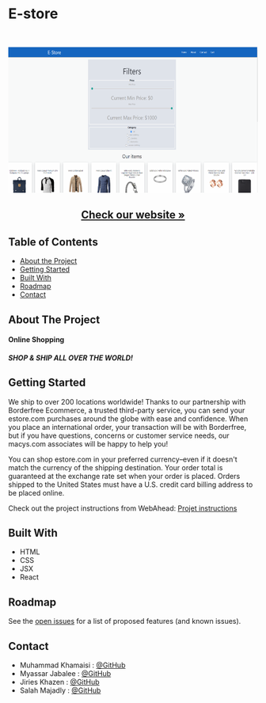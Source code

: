 # E-store

<br />

<p align = "center">
  <img src= 'https://github.com/WebAhead7/E-Strore/blob/main/README2.PNG' width="600" height="295" />
</p>
  <h2 align="center"><a href='https://angry-boyd-8fcdcd.netlify.app'><strong>Check our website »</strong></a>

<!-- TABLE OF CONTENTS -->

## Table of Contents

- [About the Project](#about-the-project)
- [Getting Started](#getting-started)
- [Built With](#built-with)
- [Roadmap](#roadmap)
- [Contact](#contact)

<!-- ABOUT THE PROJECT -->

## About The Project

#### Online Shopping

##### SHOP & SHIP ALL OVER THE WORLD!

<!-- GETTING STARTED -->

## Getting Started

We ship to over 200 locations worldwide! Thanks to our partnership with Borderfree Ecommerce, a trusted third-party service, you can send your estore.com purchases around the globe with ease and confidence. When you place an international order, your transaction will be with Borderfree, but if you have questions, concerns or customer service needs, our macys.com associates will be happy to help you!

You can shop estore.com in your preferred currency–even if it doesn't match the currency of the shipping destination. Your order total is guaranteed at the exchange rate set when your order is placed. Orders shipped to the United States must have a U.S. credit card billing address to be placed online.

Check out the project instructions from WebAhead: [Projet instructions](https://github.com/WebAhead/master-reference/blob/master/coursebook/week-8/project.md)


## Built With

- HTML
- CSS
- JSX
- React

<!-- ROADMAP -->

## Roadmap

See the [open issues](https://github.com/WebAhead7/E-Strore/issues) for a list of proposed features (and known issues).

<!-- CONTACT -->

## Contact

- Muhammad Khamaisi : [@GitHub](https://github.com/muhkham)
- Myassar Jabalee : [@GitHub](https://github.com/myassar1211)
- Jiries Khazen : [@GitHub](https://github.com/jiries-khazen)
- Salah Majadly : [@GitHub](https://github.com/mjmajadly)
